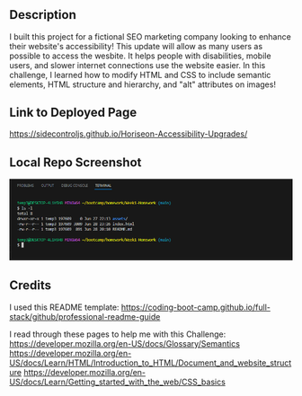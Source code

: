 # <Week1-Homework>

## Description

I built this project for a fictional SEO marketing company looking to enhance their website's accessibility! This update will allow as many users as possible to access the wesbite. It helps people with disabilities, mobile users, and slower internet connections use the website easier. In this challenge, I learned how to modify HTML and CSS to include semantic elements, HTML structure and hierarchy, and "alt" attributes on images!

## Link to Deployed Page

https://sidecontroljs.github.io/Horiseon-Accessibility-Upgrades/

## Local Repo Screenshot

![Here's a link to a screen shot showing the location of my code source.](assets/images/week1-homework-screenshot.png)

## Credits

I used this README template: 
https://coding-boot-camp.github.io/full-stack/github/professional-readme-guide

I read through these pages to help me with this Challenge: 
https://developer.mozilla.org/en-US/docs/Glossary/Semantics
https://developer.mozilla.org/en-US/docs/Learn/HTML/Introduction_to_HTML/Document_and_website_structure
https://developer.mozilla.org/en-US/docs/Learn/Getting_started_with_the_web/CSS_basics


